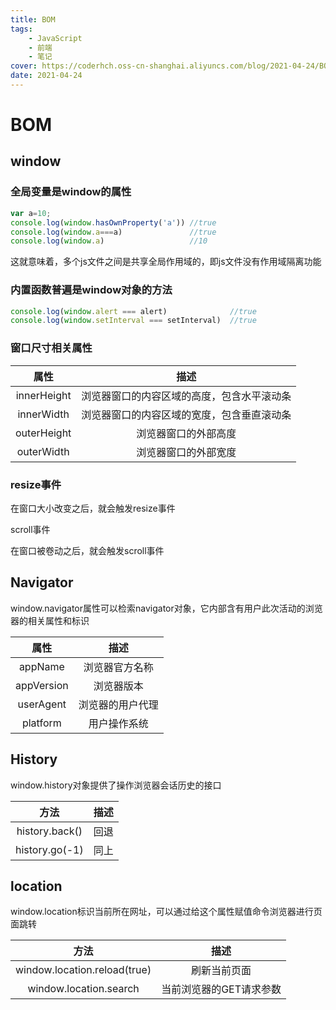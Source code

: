 ```yaml
---
title: BOM
tags: 
    - JavaScript
    - 前端
    - 笔记
cover: https://coderhch.oss-cn-shanghai.aliyuncs.com/blog/2021-04-24/BOM/1.jpg
date: 2021-04-24
---
```

# BOM

## window

### 全局变量是window的属性

```javascript
var a=10;
console.log(window.hasOwnProperty('a')) //true
console.log(window.a===a)               //true
console.log(window.a)                   //10
```

这就意味着，多个js文件之间是共享全局作用域的，即js文件没有作用域隔离功能

### 内置函数普遍是window对象的方法

```javascript
console.log(window.alert === alert)              //true
console.log(window.setInterval === setInterval)  //true
```

### 窗口尺寸相关属性



|    属性     |                    描述                    |
| :---------: | :----------------------------------------: |
| innerHeight | 浏览器窗口的内容区域的高度，包含水平滚动条 |
| innerWidth  | 浏览器窗口的内容区域的宽度，包含垂直滚动条 |
| outerHeight |            浏览器窗口的外部高度            |
| outerWidth  |            浏览器窗口的外部宽度            |

### resize事件

在窗口大小改变之后，就会触发resize事件

scroll事件

在窗口被卷动之后，就会触发scroll事件

## Navigator

window.navigator属性可以检索navigator对象，它内部含有用户此次活动的浏览器的相关属性和标识

|    属性    |       描述       |
| :--------: | :--------------: |
|  appName   |  浏览器官方名称  |
| appVersion |    浏览器版本    |
| userAgent  | 浏览器的用户代理 |
|  platform  |   用户操作系统   |

## History

window.history对象提供了操作浏览器会话历史的接口

|      方法      | 描述 |
| :------------: | :--: |
| history.back() | 回退 |
| history.go(-1) | 同上 |

## location

window.location标识当前所在网址，可以通过给这个属性赋值命令浏览器进行页面跳转

|             方法             |          描述           |
| :--------------------------: | :---------------------: |
| window.location.reload(true) |      刷新当前页面       |
|    window.location.search    | 当前浏览器的GET请求参数 |


